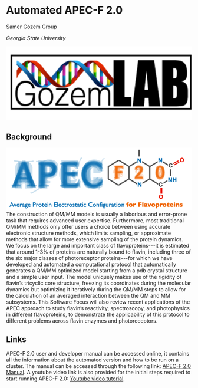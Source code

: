 # Automated APEC-F 2.0


Samer Gozem Group 

*Georgia State University*

![This is an alt text.](gozemlab.png "This is a sample image.")
## Background
![This is an alt text.](toc_figure.png "This is a sample image.")
The construction of QM/MM models is usually a laborious and error-prone task that requires advanced user expertise. Furthermore, most traditional QM/MM methods only offer users a choice between using accurate electronic structure methods, which limits sampling, or approximate methods that allow for more extensive sampling of the protein dynamics. We focus on the large and important class of flavoproteins---it is estimated that around 1-3% of proteins are naturally bound to flavin, including three of the six major classes of photoreceptor proteins---for which we have developed and automated a computational protocol that automatically generates a QM/MM optimized model starting from a pdb crystal structure and a simple user input. The model uniquely makes use of the rigidity of flavin’s tricyclic core structure, freezing its coordinates during the molecular dynamics but optimizing it iteratively during the QM/MM steps to allow for the calculation of an averaged interaction between the QM and MM subsystems. This Software Focus will also review recent applications of the APEC approach to study flavin’s reactivity, spectroscopy, and photophysics in different flavoproteins, to demonstrate the applicability of this protocol to different problems across flavin enzymes and photoreceptors.

## Links
APEC-F 2.0 user and developer  manual can be accessed online, it contains all the information about the automated version and how to be run on a cluster.
The manual can be accessed through the following link: [APEC-F 2.0 Manual](http://gozemlab.com/APEC-F-2.0-Manual.pdf).
A youtube video link is also provided for the initial steps required to start running APEC-F 2.0: [Youtube video tutorial](https://www.youtube.com/watch?v=QKPV2fbTPbQ).

